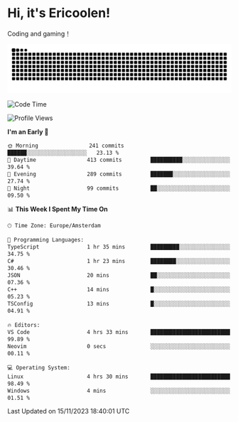 # Hi, it's Ericoolen!
Coding and gaming！

<picture>
  <source media="(prefers-color-scheme: dark)" srcset="https://raw.githubusercontent.com/Eric-Song-Nop/Eric-Song-Nop/output/github-contribution-grid-snake-dark.svg">
  <source media="(prefers-color-scheme: light)" srcset="https://raw.githubusercontent.com/Eric-Song-Nop/Eric-Song-Nop/output/github-contribution-grid-snake.svg">
  <img alt="github contribution grid snake animation" src="https://raw.githubusercontent.com/Eric-Song-Nop/Eric-Song-Nop/output/github-contribution-grid-snake.svg">
</picture>

<!--START_SECTION:waka-->
![Code Time](http://img.shields.io/badge/Code%20Time-1%2C088%20hrs%2011%20mins-blue)

![Profile Views](http://img.shields.io/badge/Profile%20Views-0-blue)

**I'm an Early 🐤** 

```text
🌞 Morning                241 commits         ██████░░░░░░░░░░░░░░░░░░░   23.13 % 
🌆 Daytime                413 commits         ██████████░░░░░░░░░░░░░░░   39.64 % 
🌃 Evening                289 commits         ███████░░░░░░░░░░░░░░░░░░   27.74 % 
🌙 Night                  99 commits          ██░░░░░░░░░░░░░░░░░░░░░░░   09.50 % 
```


📊 **This Week I Spent My Time On** 

```text
🕑︎ Time Zone: Europe/Amsterdam

💬 Programming Languages: 
TypeScript               1 hr 35 mins        █████████░░░░░░░░░░░░░░░░   34.75 % 
C#                       1 hr 23 mins        ████████░░░░░░░░░░░░░░░░░   30.46 % 
JSON                     20 mins             ██░░░░░░░░░░░░░░░░░░░░░░░   07.36 % 
C++                      14 mins             █░░░░░░░░░░░░░░░░░░░░░░░░   05.23 % 
TSConfig                 13 mins             █░░░░░░░░░░░░░░░░░░░░░░░░   04.91 % 

🔥 Editors: 
VS Code                  4 hrs 33 mins       █████████████████████████   99.89 % 
Neovim                   0 secs              ░░░░░░░░░░░░░░░░░░░░░░░░░   00.11 % 

💻 Operating System: 
Linux                    4 hrs 30 mins       █████████████████████████   98.49 % 
Windows                  4 mins              ░░░░░░░░░░░░░░░░░░░░░░░░░   01.51 % 
```


 Last Updated on 15/11/2023 18:40:01 UTC
<!--END_SECTION:waka-->
